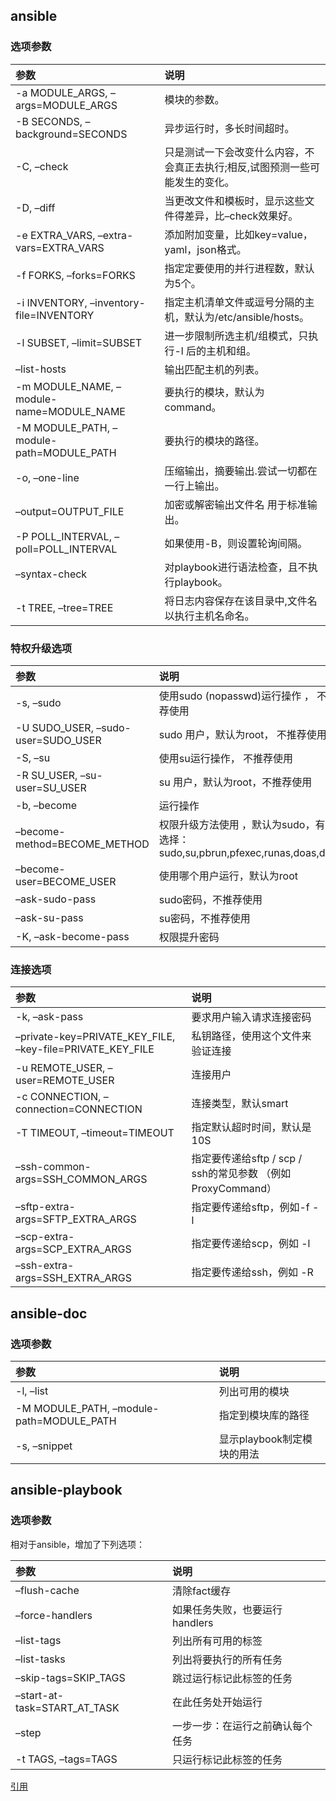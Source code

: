 ## ansible

### 选项参数

| 参数                                     | 说明                                                         |
| :--------------------------------------- | :----------------------------------------------------------- |
| -a MODULE_ARGS, –args=MODULE_ARGS        | 模块的参数。                                                 |
| -B SECONDS, –background=SECONDS          | 异步运行时，多长时间超时。                                   |
| -C, –check                               | 只是测试一下会改变什么内容，不会真正去执行;相反,试图预测一些可能发生的变化。 |
| -D, –diff                                | 当更改文件和模板时，显示这些文件得差异，比–check效果好。     |
| -e EXTRA_VARS, –extra-vars=EXTRA_VARS    | 添加附加变量，比如key=value，yaml，json格式。                |
| -f FORKS, –forks=FORKS                   | 指定定要使用的并行进程数，默认为5个。                        |
| -i INVENTORY, –inventory-file=INVENTORY  | 指定主机清单文件或逗号分隔的主机，默认为/etc/ansible/hosts。 |
| -l SUBSET, –limit=SUBSET                 | 进一步限制所选主机/组模式，只执行-l 后的主机和组。           |
| –list-hosts                              | 输出匹配主机的列表。                                         |
| -m MODULE_NAME, –module-name=MODULE_NAME | 要执行的模块，默认为command。                                |
| -M MODULE_PATH, –module-path=MODULE_PATH | 要执行的模块的路径。                                         |
| -o, –one-line                            | 压缩输出，摘要输出.尝试一切都在一行上输出。                  |
| –output=OUTPUT_FILE                      | 加密或解密输出文件名 用于标准输出。                          |
| -P POLL_INTERVAL, –poll=POLL_INTERVAL    | 如果使用-B，则设置轮询间隔。                                 |
| –syntax-check                            | 对playbook进行语法检查，且不执行playbook。                   |
| -t TREE, –tree=TREE                      | 将日志内容保存在该目录中,文件名以执行主机名命名。            |

### 特权升级选项

| 参数                               | 说明                                                         |
| :--------------------------------- | :----------------------------------------------------------- |
| -s, –sudo                          | 使用sudo (nopasswd)运行操作 ， 不推荐使用                    |
| -U SUDO_USER, –sudo-user=SUDO_USER | sudo 用户，默认为root， 不推荐使用                           |
| -S, –su                            | 使用su运行操作， 不推荐使用                                  |
| -R SU_USER, –su-user=SU_USER       | su 用户，默认为root，不推荐使用                              |
| -b, –become                        | 运行操作                                                     |
| –become-method=BECOME_METHOD       | 权限升级方法使用 ，默认为sudo，有效选择：sudo,su,pbrun,pfexec,runas,doas,dzdo |
| –become-user=BECOME_USER           | 使用哪个用户运行，默认为root                                 |
| –ask-sudo-pass                     | sudo密码，不推荐使用                                         |
| –ask-su-pass                       | su密码，不推荐使用                                           |
| -K, –ask-become-pass               | 权限提升密码                                                 |

### 连接选项

| 参数                                                      | 说明                                                         |
| :-------------------------------------------------------- | :----------------------------------------------------------- |
| -k, –ask-pass                                             | 要求用户输入请求连接密码                                     |
| –private-key=PRIVATE_KEY_FILE, –key-file=PRIVATE_KEY_FILE | 私钥路径，使用这个文件来验证连接                             |
| -u REMOTE_USER, –user=REMOTE_USER                         | 连接用户                                                     |
| -c CONNECTION, –connection=CONNECTION                     | 连接类型，默认smart                                          |
| -T TIMEOUT, –timeout=TIMEOUT                              | 指定默认超时时间，默认是10S                                  |
| –ssh-common-args=SSH_COMMON_ARGS                          | 指定要传递给sftp / scp / ssh的常见参数 （例如 ProxyCommand） |
| –sftp-extra-args=SFTP_EXTRA_ARGS                          | 指定要传递给sftp，例如-f -l                                  |
| –scp-extra-args=SCP_EXTRA_ARGS                            | 指定要传递给scp，例如 -l                                     |
| –ssh-extra-args=SSH_EXTRA_ARGS                            | 指定要传递给ssh，例如 -R                                     |

## ansible-doc

### 选项参数

| 参数                                     | 说明                       |
| :--------------------------------------- | :------------------------- |
| -l, –list                                | 列出可用的模块             |
| -M MODULE_PATH, –module-path=MODULE_PATH | 指定到模块库的路径         |
| -s, –snippet                             | 显示playbook制定模块的用法 |

## ansible-playbook

### 选项参数

 相对于ansible，增加了下列选项： 

| 参数                         | 说明                             |
| :--------------------------- | :------------------------------- |
| –flush-cache                 | 清除fact缓存                     |
| –force-handlers              | 如果任务失败，也要运行handlers   |
| –list-tags                   | 列出所有可用的标签               |
| –list-tasks                  | 列出将要执行的所有任务           |
| –skip-tags=SKIP_TAGS         | 跳过运行标记此标签的任务         |
| –start-at-task=START_AT_TASK | 在此任务处开始运行               |
| –step                        | 一步一步：在运行之前确认每个任务 |
| -t TAGS, –tags=TAGS          | 只运行标记此标签的任务           |

[引用](https://lework.github.io/2016/11/19/Ansible-xiao-shou-ce-xi-lie-san-(-ming-ling-jie-shao-)/)

